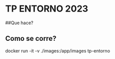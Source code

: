 # TP ENTORNO 2023

##Que hace?

## Como se corre?

docker run -it -v ./images:/app/images tp-entorno
